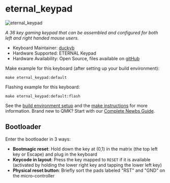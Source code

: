 # eternal_keypad

![eternal_keypad](https://i.imgur.com/aGwTaUv.jpg)

*A 36 key gaming keypad that can be assembled and configured for both left and right handed mouse users.*

* Keyboard Maintainer: [duckyb](https://github.com/duckyb)
* Hardware Supported: ETERNAL Keypad
* Hardware Availability: Open Source, files available on [gitHub](https://github.com/duckyb/eternal-keypad)

Make example for this keyboard (after setting up your build environment):

    make eternal_keypad:default

Flashing example for this keyboard:

    make eternal_keypad:default:flash

See the [build environment setup](https://docs.qmk.fm/#/getting_started_build_tools) and the [make instructions](https://docs.qmk.fm/#/getting_started_make_guide) for more information. Brand new to QMK? Start with our [Complete Newbs Guide](https://docs.qmk.fm/#/newbs).

## Bootloader

Enter the bootloader in 3 ways:

* **Bootmagic reset**: Hold down the key at (0,1) in the matrix (the top left key or Escape) and plug in the keyboard
* **Keycode in layout**: Press the key mapped to `RESET` if it is available (activated by holding the lower right key and tapping the lower left key)
* **Physical reset button**: Briefly sort the pads labeled "RST" and "GND" on the micro-controller
